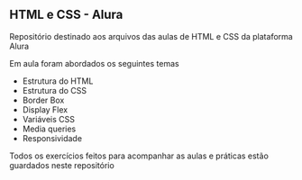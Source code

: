 ## HTML e CSS - Alura

<p>Repositório destinado aos arquivos das aulas de HTML e CSS da plataforma Alura</p>

Em aula foram abordados os seguintes temas
- Estrutura do HTML
- Estrutura do CSS
- Border Box
- Display Flex
- Variáveis CSS
- Media queries
- Responsividade

Todos os exercícios feitos para acompanhar as aulas e práticas estão guardados neste repositório
